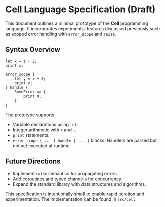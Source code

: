 # Cell Language Specification (Draft)

This document outlines a minimal prototype of the **Cell** programming language.
It incorporates experimental features discussed previously such as scoped error
handling with `error_scope` and `raise`.

## Syntax Overview

```
let x = 1 + 2;
print x;

error_scope {
    let y = x + 3;
    print y;
} handle {
    SomeError => {
        print 0;
    }
}
```

The prototype supports:

- Variable declarations using `let`.
- Integer arithmetic with `+` and `-`.
- `print` statements.
- `error_scope { ... } handle { ... }` blocks. Handlers are parsed but not yet
  executed at runtime.

## Future Directions

- Implement `raise` semantics for propagating errors.
- Add coroutines and typed channels for concurrency.
- Expand the standard library with data structures and algorithms.

This specification is intentionally small to enable rapid iteration and
experimentation. The implementation can be found in `src/cell`.
